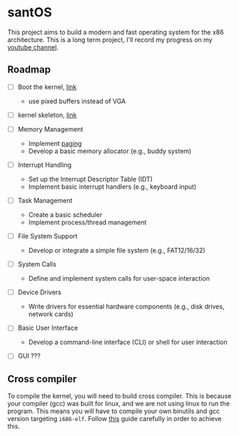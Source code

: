 # santOS

This project aims to build a modern and fast operating system for the x86 architecture.
This is a long term project, I'll record my progress on my [youtube channel](https://www.youtube.com/@giovannis-diary).

## Roadmap

- [ ] Boot the kernel, [link](https://wiki.osdev.org/Bare_Bones)
  - use pixed buffers instead of VGA

- [ ] kernel skeleton, [link](https://wiki.osdev.org/Meaty_Skeleton)

- [ ] Memory Management
  - Implement [paging](https://wiki.osdev.org/Paging) 
  - Develop a basic memory allocator (e.g., buddy system)

- [ ] Interrupt Handling
  - Set up the Interrupt Descriptor Table (IDT)
  - Implement basic interrupt handlers (e.g., keyboard input)

- [ ] Task Management
  - Create a basic scheduler
  - Implement process/thread management

- [ ] File System Support
  - Develop or integrate a simple file system (e.g., FAT12/16/32)

- [ ] System Calls
  - Define and implement system calls for user-space interaction

- [ ] Device Drivers
  - Write drivers for essential hardware components (e.g., disk drives, network cards)

- [ ] Basic User Interface
  - Develop a command-line interface (CLI) or shell for user interaction

- [ ] GUI ???


## Cross compiler

To compile the kernel, you will need to build cross compiler. This is because
your compiler (gcc) was built for linux, and we are not using linux to run
the program. This means you will have to compile your own binutils and gcc
version targeting `i686-elf`. Follow [this](https://wiki.osdev.org/GCC_Cross-Compiler)
guide carefully in order to achieve this.
